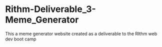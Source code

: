 # Rithm-Deliverable_3-Meme_Generator
This a meme generator website created as a deliverable to the RIthm web dev boot camp
